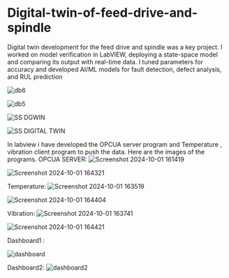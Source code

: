 # Digital-twin-of-feed-drive-and-spindle
Digital twin development for the feed drive and spindle was a key project. I worked on model verification in LabVIEW, deploying a state-space model and comparing its output with real-time data. I tuned parameters for accuracy and developed AI/ML models for fault detection, defect analysis, and RUL prediction


![db6](https://github.com/user-attachments/assets/b6362506-a144-41e6-bf41-2250622c8892)


![db5](https://github.com/user-attachments/assets/3c1a3b76-c633-4ed6-87f3-60996b3d1bdb)

![SS DGWIN](https://github.com/user-attachments/assets/b1769834-c517-4cca-8930-18e8f9756a05)

![SS DIGITAL TWIN](https://github.com/user-attachments/assets/490480b5-58b6-458e-af4e-5430626a361c)

In labview i have developed the OPCUA server program and Temperature , vibration client program to push the data.
Here are the images of the programs.
OPCUA SERVER:
![Screenshot 2024-10-01 161419](https://github.com/user-attachments/assets/8d7d3b0b-5da8-4649-8f67-2e12f41f6ae8)

![Screenshot 2024-10-01 164321](https://github.com/user-attachments/assets/df2d4724-3f41-4bcd-ab95-bdc42a98273c)

Temperature:
![Screenshot 2024-10-01 163519](https://github.com/user-attachments/assets/d07d61e2-e8e9-4923-a601-f44bef8ca096)

![Screenshot 2024-10-01 164404](https://github.com/user-attachments/assets/85e8d979-25c9-45d8-86c9-045ade5ebe0c)

Vibration:
![Screenshot 2024-10-01 163741](https://github.com/user-attachments/assets/5a1cd8fb-8fc4-4a16-bdbf-48937c4eae22)

![Screenshot 2024-10-01 164421](https://github.com/user-attachments/assets/baed3b70-c9f1-44db-9470-3b0e04d4d569)

Dashboard1 :

![dashboard](https://github.com/user-attachments/assets/36aa81c6-4c04-44b7-8ec8-96bddcceffb2)

Dashboard2:
![dashboard2](https://github.com/user-attachments/assets/37d3b8a8-4f31-47d5-99a2-0e52a2389a4d)
